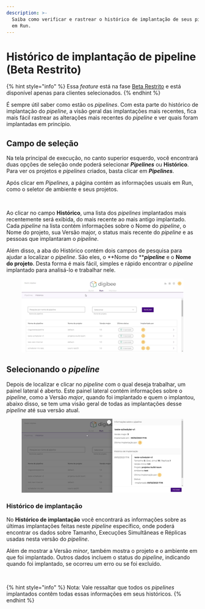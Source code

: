 ```yaml
---
description: >-
  Saiba como verificar e rastrear o histórico de implantação de seus pipelines
  em Run.
---
```


# Histórico de implantação de pipeline (Beta Restrito)

{% hint style="info" %}
Essa _feature_ está na fase [Beta Restrito](https://docs.digibee.com/documentation/v/pt-br/geral/programa-beta) e está disponível apenas para clientes selecionados.
{% endhint %}

É sempre útil saber como estão os _pipelines_. Com esta parte do histórico de implantação do _pipeline_, a visão geral das implantações mais recentes, fica mais fácil rastrear as alterações mais recentes do _pipeline_ e ver quais foram implantadas em princípio.

## Campo de seleção

Na tela principal de execução, no canto superior esquerdo, você encontrará duas opções de seleção onde poderá selecionar _**Pipelines**_ ou **Histórico**. Para ver os projetos e _pipelines_ criados, basta clicar em _**Pipelines**_.&#x20;

Após clicar em _Pipelines_, a página contém as informações usuais em Run, como o seletor de ambiente e seus projetos.

<figure><img src="../.gitbook/assets/01 - Página principal.jpg" alt=""><figcaption></figcaption></figure>

Ao clicar no campo **Histórico**, uma lista dos _pipelines_ implantados mais recentemente será exibida, do mais recente ao mais antigo implantado. Cada _pipeline_ na lista contém informações sobre o Nome do _pipeline_, o Nome do projeto, sua Versão major, o status mais recente do _pipeline_ e as pessoas que implantaram o _pipeline_.

Além disso, a aba do Histórico contém dois campos de pesquisa para ajudar a localizar o _pipeline_. São eles, o **Nome do **_**pipeline**_ e o **Nome do projeto**. Desta forma é mais fácil, simples e rápido encontrar o _pipeline_ implantado para analisá-lo e trabalhar nele.

<figure><img src="../.gitbook/assets/02 - Página de histórico.jpg" alt=""><figcaption></figcaption></figure>

## Selecionando o _pipeline_

Depois de localizar e clicar no _pipeline_ com o qual deseja trabalhar, um painel lateral é aberto. Este painel lateral contém informações sobre o _pipeline_, como a Versão _major_, quando foi implantado e quem o implantou, abaixo disso, se tem uma visão geral de todas as implantações desse _pipeline_ até sua versão atual.

<figure><img src="../.gitbook/assets/03 - folha lateral.jpg" alt=""><figcaption></figcaption></figure>

### Histórico de implantação

No **Histórico de implantação** você encontrará as informações sobre as últimas implantações feitas neste _pipeline_ específico, onde poderá encontrar os dados sobre Tamanho, Execuções Simultâneas e Réplicas usadas nesta versão do _pipeline_.

Além de mostrar a Versão _minor_, também mostra o projeto e o ambiente em que foi implantado. Outros dados incluem o status do _pipeline_, indicando quando foi implantado, se ocorreu um erro ou se foi excluído.

<figure><img src="../.gitbook/assets/04 - Detalhes histórico.jpg" alt=""><figcaption></figcaption></figure>

{% hint style="info" %}
Nota: Vale ressaltar que todos os _pipelines_ implantados contêm todas essas informações em seus históricos.
{% endhint %}
